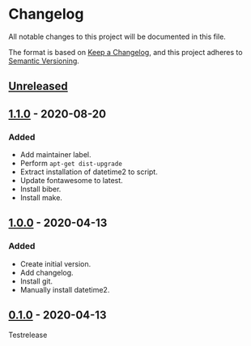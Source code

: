# Changelog
All notable changes to this project will be documented in this file.

The format is based on [Keep a Changelog](https://keepachangelog.com/en/1.1.0/),
and this project adheres to [Semantic Versioning](https://semver.org/spec/v2.0.0.html).

## [Unreleased]

## [1.1.0] - 2020-08-20

### Added

- Add maintainer label.
- Perform `apt-get dist-upgrade`
- Extract installation of datetime2 to script.
- Update fontawesome to latest.
- Install biber.
- Install make.

## [1.0.0] - 2020-04-13

### Added

- Create initial version.
- Add changelog.
- Install git.
- Manually install datetime2.

## [0.1.0] - 2020-04-13

Testrelease

[Unreleased]: https://github.com/Mq89/latex-tuddesign/compare/v1.1.0...master
[1.1.0]: https://github.com/Mq89/latex-tuddesign/compare/v1.0.0...v1.1.0
[1.0.0]: https://github.com/Mq89/latex-tuddesign/compare/v0.1.0...v1.0.0
[0.1.0]: https://github.com/Mq89/latex-tuddesign/releases/tag/v0.1.0
